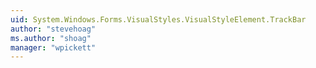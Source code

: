 ```yaml
---
uid: System.Windows.Forms.VisualStyles.VisualStyleElement.TrackBar
author: "stevehoag"
ms.author: "shoag"
manager: "wpickett"
---
```

